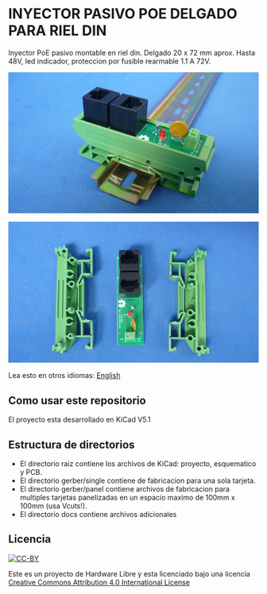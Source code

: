 # INYECTOR PASIVO POE DELGADO PARA RIEL DIN 

Inyector PoE pasivo montable en riel din. Delgado 20 x 72 mm aprox. Hasta 48V, led indicador, proteccion por fusible rearmable 1.1 A 72V.

![DIN-RAIL](dinpoeslimrail.png)

![PIECES](dinpoeslimpieces.png)

Lea esto en otros idiomas: [English](../README.es)
## Como usar este repositorio

El proyecto esta desarrollado en KiCad V5.1

## Estructura de directorios

* El directorio raiz contiene los archivos de KiCad: proyecto, esquematico y PCB.
* El directorio gerber/single contiene de fabricacion para una sola tarjeta.
* El directorio gerber/panel contiene archivos de fabricacion para multiples tarjetas panelizadas en un espacio maximo de 100mm x 100mm (usa Vcuts!).
* El directorio docs contiene archivos adicionales

## Licencia
[![CC-BY](https://i.creativecommons.org/l/by/4.0/88x31.png)](https://creativecommons.org/licenses/by/4.0/)

Este es un proyecto de Hardware Libre y esta licenciado bajo una licencia [Creative Commons Attribution 4.0 International License](https://creativecommons.org/licenses/by/4.0/)
